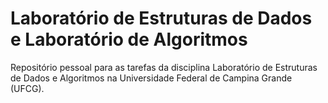 # Laboratório de Estruturas de Dados e Laboratório de Algoritmos

Repositório pessoal para as tarefas da disciplina Laboratório de Estruturas de Dados e Algoritmos na Universidade Federal de Campina Grande (UFCG).
